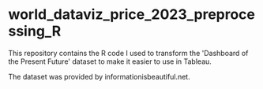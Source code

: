 # world_dataviz_price_2023_preprocessing_R
This repository contains the R code I used to transform the 'Dashboard of the Present Future' dataset to make it easier to use in Tableau.

The dataset was provided by informationisbeautiful.net.

